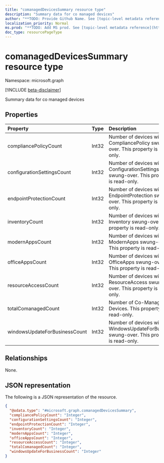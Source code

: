 ```yaml
---
title: "comanagedDevicesSummary resource type"
description: "Summary data for co managed devices"
author: "**TODO: Provide Github Name. See [topic-level metadata reference](https://msgo.azurewebsites.net/add/document/guidelines/metadata.html#topic-level-metadata)**"
localization_priority: Normal
ms.prod: "**TODO: Add MS prod. See [topic-level metadata reference](https://msgo.azurewebsites.net/add/document/guidelines/metadata.html#topic-level-metadata)**"
doc_type: resourcePageType
---
```


# comanagedDevicesSummary resource type

Namespace: microsoft.graph

[!INCLUDE [beta-disclaimer](../../includes/beta-disclaimer.md)]

Summary data for co managed devices

## Properties
|Property|Type|Description|
|:---|:---|:---|
|compliancePolicyCount|Int32|Number of devices with CompliancePolicy swung-over. This property is read-only.|
|configurationSettingsCount|Int32|Number of devices with ConfigurationSettings swung-over. This property is read-only.|
|endpointProtectionCount|Int32|Number of devices with EndpointProtection swung-over. This property is read-only.|
|inventoryCount|Int32|Number of devices with Inventory swung-over. This property is read-only.|
|modernAppsCount|Int32|Number of devices with ModernApps swung-over. This property is read-only.|
|officeAppsCount|Int32|Number of devices with OfficeApps swung-over. This property is read-only.|
|resourceAccessCount|Int32|Number of devices with ResourceAccess swung-over. This property is read-only.|
|totalComanagedCount|Int32|Number of Co-Managed Devices. This property is read-only.|
|windowsUpdateForBusinessCount|Int32|Number of devices with WindowsUpdateForBusiness swung-over. This property is read-only.|

## Relationships
None.

## JSON representation
The following is a JSON representation of the resource.
<!-- {
  "blockType": "resource",
  "@odata.type": "microsoft.graph.comanagedDevicesSummary"
}
-->
``` json
{
  "@odata.type": "#microsoft.graph.comanagedDevicesSummary",
  "compliancePolicyCount": "Integer",
  "configurationSettingsCount": "Integer",
  "endpointProtectionCount": "Integer",
  "inventoryCount": "Integer",
  "modernAppsCount": "Integer",
  "officeAppsCount": "Integer",
  "resourceAccessCount": "Integer",
  "totalComanagedCount": "Integer",
  "windowsUpdateForBusinessCount": "Integer"
}
```

